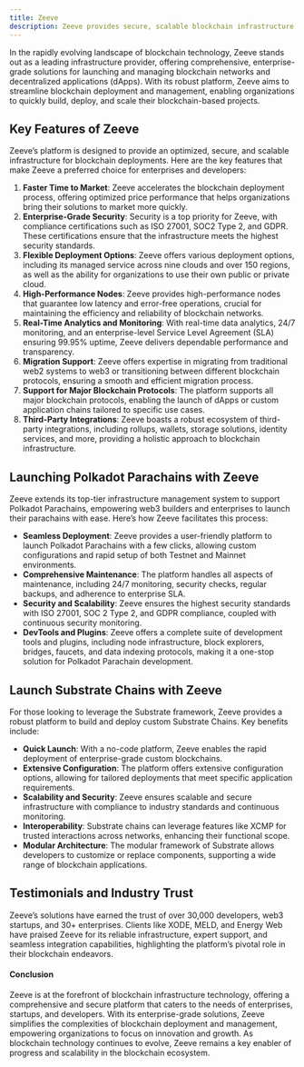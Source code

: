 ```yaml
---
title: Zeeve
description: Zeeve provides secure, scalable blockchain infrastructure solutions for quick deployment and management of blockchain networks and dApps.
---
```


In the rapidly evolving landscape of blockchain technology, Zeeve stands out as a leading infrastructure provider, offering comprehensive, enterprise-grade solutions for launching and managing blockchain networks and decentralized applications (dApps). With its robust platform, Zeeve aims to streamline blockchain deployment and management, enabling organizations to quickly build, deploy, and scale their blockchain-based projects.

## Key Features of Zeeve

Zeeve’s platform is designed to provide an optimized, secure, and scalable infrastructure for blockchain deployments. Here are the key features that make Zeeve a preferred choice for enterprises and developers:

1. **Faster Time to Market**: Zeeve accelerates the blockchain deployment process, offering optimized price performance that helps organizations bring their solutions to market more quickly.
2. **Enterprise-Grade Security**: Security is a top priority for Zeeve, with compliance certifications such as ISO 27001, SOC2 Type 2, and GDPR. These certifications ensure that the infrastructure meets the highest security standards.
3. **Flexible Deployment Options**: Zeeve offers various deployment options, including its managed service across nine clouds and over 150 regions, as well as the ability for organizations to use their own public or private cloud.
4. **High-Performance Nodes**: Zeeve provides high-performance nodes that guarantee low latency and error-free operations, crucial for maintaining the efficiency and reliability of blockchain networks.
5. **Real-Time Analytics and Monitoring**: With real-time data analytics, 24/7 monitoring, and an enterprise-level Service Level Agreement (SLA) ensuring 99.95% uptime, Zeeve delivers dependable performance and transparency.
6. **Migration Support**: Zeeve offers expertise in migrating from traditional web2 systems to web3 or transitioning between different blockchain protocols, ensuring a smooth and efficient migration process.
7. **Support for Major Blockchain Protocols**: The platform supports all major blockchain protocols, enabling the launch of dApps or custom application chains tailored to specific use cases.
8. **Third-Party Integrations**: Zeeve boasts a robust ecosystem of third-party integrations, including rollups, wallets, storage solutions, identity services, and more, providing a holistic approach to blockchain infrastructure.

Launching Polkadot Parachains with Zeeve
----------------------------------------

Zeeve extends its top-tier infrastructure management system to support Polkadot Parachains, empowering web3 builders and enterprises to launch their parachains with ease. Here’s how Zeeve facilitates this process:

- **Seamless Deployment**: Zeeve provides a user-friendly platform to launch Polkadot Parachains with a few clicks, allowing custom configurations and rapid setup of both Testnet and Mainnet environments.
- **Comprehensive Maintenance**: The platform handles all aspects of maintenance, including 24/7 monitoring, security checks, regular backups, and adherence to enterprise SLA.
- **Security and Scalability**: Zeeve ensures the highest security standards with ISO 27001, SOC 2 Type 2, and GDPR compliance, coupled with continuous security monitoring.
- **DevTools and Plugins**: Zeeve offers a complete suite of development tools and plugins, including node infrastructure, block explorers, bridges, faucets, and data indexing protocols, making it a one-stop solution for Polkadot Parachain development.

Launch Substrate Chains with Zeeve
----------------------------------

For those looking to leverage the Substrate framework, Zeeve provides a robust platform to build and deploy custom Substrate Chains. Key benefits include:

- **Quick Launch**: With a no-code platform, Zeeve enables the rapid deployment of enterprise-grade custom blockchains.
- **Extensive Configuration**: The platform offers extensive configuration options, allowing for tailored deployments that meet specific application requirements.
- **Scalability and Security**: Zeeve ensures scalable and secure infrastructure with compliance to industry standards and continuous monitoring.
- **Interoperability**: Substrate chains can leverage features like XCMP for trusted interactions across networks, enhancing their functional scope.
- **Modular Architecture**: The modular framework of Substrate allows developers to customize or replace components, supporting a wide range of blockchain applications.

Testimonials and Industry Trust
-------------------------------

Zeeve’s solutions have earned the trust of over 30,000 developers, web3 startups, and 30+ enterprises. Clients like XODE, MELD, and Energy Web have praised Zeeve for its reliable infrastructure, expert support, and seamless integration capabilities, highlighting the platform’s pivotal role in their blockchain endeavors.

#### Conclusion

Zeeve is at the forefront of blockchain infrastructure technology, offering a comprehensive and secure platform that caters to the needs of enterprises, startups, and developers. With its enterprise-grade solutions, Zeeve simplifies the complexities of blockchain deployment and management, empowering organizations to focus on innovation and growth. As blockchain technology continues to evolve, Zeeve remains a key enabler of progress and scalability in the blockchain ecosystem.

